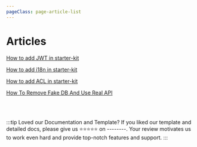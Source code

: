```yaml
---
pageClass: page-article-list
---
```


# Articles <Badge text="new" />

[How to add JWT in starter-kit](/articles/how-to-add-jwt-in-starter-kit.md)

[How to add i18n in starter-kit](/articles/how-to-add-i18n-in-starter-kit.md)

[How to add ACL in starter-kit](/articles/how-to-add-acl-in-starter-kit.md)

[How To Remove Fake DB And Use Real API](/articles/how-to-remove-fake-db-and-use-real-api.md)

<br />
<br />

:::tip Loved our Documentation and Template?
If you liked our template and detailed docs, please give us ⭐⭐⭐⭐⭐ on --------. Your review motivates us to work even hard and provide top-notch features and support.
:::
